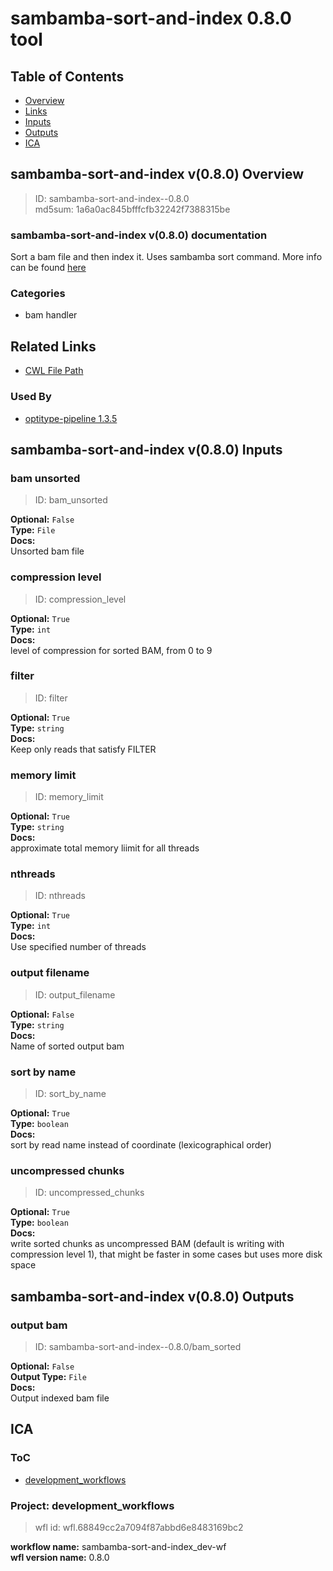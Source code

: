 
sambamba-sort-and-index 0.8.0 tool
==================================

## Table of Contents
  
- [Overview](#sambamba-sort-and-index-v080-overview)  
- [Links](#related-links)  
- [Inputs](#sambamba-sort-and-index-v080-inputs)  
- [Outputs](#sambamba-sort-and-index-v080-outputs)  
- [ICA](#ica)  


## sambamba-sort-and-index v(0.8.0) Overview



  
> ID: sambamba-sort-and-index--0.8.0  
> md5sum: 1a6a0ac845bfffcfb32242f7388315be

### sambamba-sort-and-index v(0.8.0) documentation
  
Sort a bam file and then index it.
Uses sambamba sort command.
More info can be found [here](https://lomereiter.github.io/sambamba/docs/sambamba-sort.html)

### Categories
  
- bam handler  


## Related Links
  
- [CWL File Path](../../../../../../tools/sambamba-sort-and-index/0.8.0/sambamba-sort-and-index__0.8.0.cwl)  


### Used By
  
- [optitype-pipeline 1.3.5](../../../workflows/optitype-pipeline/1.3.5/optitype-pipeline__1.3.5.md)  

  


## sambamba-sort-and-index v(0.8.0) Inputs

### bam unsorted



  
> ID: bam_unsorted
  
**Optional:** `False`  
**Type:** `File`  
**Docs:**  
Unsorted bam file


### compression level



  
> ID: compression_level
  
**Optional:** `True`  
**Type:** `int`  
**Docs:**  
level of compression for sorted BAM, from 0 to 9


### filter



  
> ID: filter
  
**Optional:** `True`  
**Type:** `string`  
**Docs:**  
Keep only reads that satisfy FILTER


### memory limit



  
> ID: memory_limit
  
**Optional:** `True`  
**Type:** `string`  
**Docs:**  
approximate total memory liimit for all threads


### nthreads



  
> ID: nthreads
  
**Optional:** `True`  
**Type:** `int`  
**Docs:**  
Use specified number of threads


### output filename



  
> ID: output_filename
  
**Optional:** `False`  
**Type:** `string`  
**Docs:**  
Name of sorted output bam


### sort by name



  
> ID: sort_by_name
  
**Optional:** `True`  
**Type:** `boolean`  
**Docs:**  
sort by read name instead of coordinate (lexicographical order)


### uncompressed chunks



  
> ID: uncompressed_chunks
  
**Optional:** `True`  
**Type:** `boolean`  
**Docs:**  
write sorted chunks as uncompressed BAM (default is writing with compression level 1),
that might be faster in some cases but uses more disk space

  


## sambamba-sort-and-index v(0.8.0) Outputs

### output bam



  
> ID: sambamba-sort-and-index--0.8.0/bam_sorted  

  
**Optional:** `False`  
**Output Type:** `File`  
**Docs:**  
Output indexed bam file
  

  


## ICA

### ToC
  
- [development_workflows](#project-development_workflows)  


### Project: development_workflows


> wfl id: wfl.68849cc2a7094f87abbd6e8483169bc2  

  
**workflow name:** sambamba-sort-and-index_dev-wf  
**wfl version name:** 0.8.0  

  

